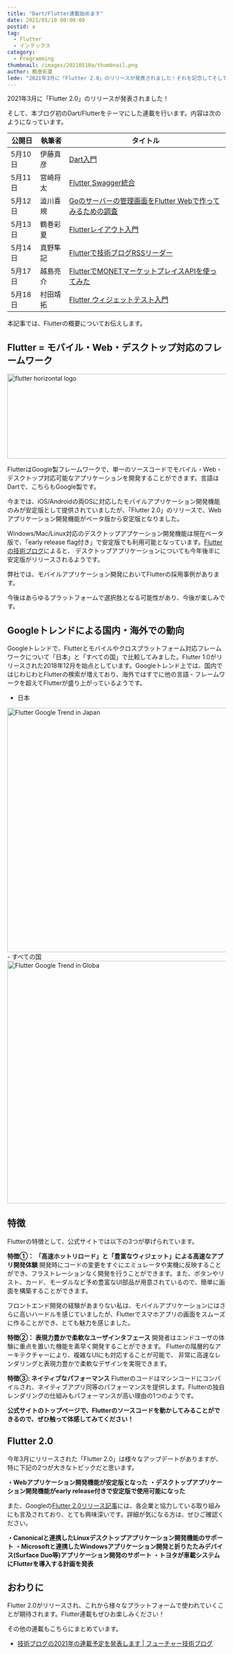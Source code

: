 ```yaml
---
title: "Dart/Flutter連載始めます"
date: 2021/05/10 00:00:00
postid: a
tag:
  - Flutter
  - インデックス
category:
  - Programming
thumbnail: /images/20210510a/thumbnail.png
author: 鶴巻彩夏
lede: "2021年3月に「Flutter 2.0」のリリースが発表されました！それを記念してそして、本ブログ初のFlutter連載を行います。テーマはDart/Flutter全般です"
---
```


2021年3月に「Flutter 2.0」のリリースが発表されました！

そして、本ブログ初のDart/Flutterをテーマにした連載を行います。内容は次のようになっています。

|公開日|執筆者|タイトル|
|---|---|---|
|5月10日|伊藤真彦| [Dart入門](/articles/20210510b/) |
|5月11日|宮崎将太| [Flutter Swagger統合](/articles/20210511b/)  |
|5月12日|澁川喜規| [Goのサーバーの管理画面をFlutter Webで作ってみるための調査](/articles/20210512a/)  |
|5月13日|鶴巻彩夏| [Flutterレイアウト入門](/articles/20210513b/) |
|5月14日|真野隼記| [Flutterで技術ブログRSSリーダー](/articles/20210514a/) |
|5月17日|越島亮介| [FlutterでMONETマーケットプレイスAPIを使ってみた](/articles/20210517a/) |
|5月18日|村田靖拓| [Flutter ウィジェットテスト入門](/articles/20210519a/) |

本記事では、Flutterの概要についてお伝えします。

## Flutter = モバイル・Web・デスクトップ対応のフレームワーク

<img src="/images/20210510a/logo_lockup_flutter_horizontal.png" alt="flutter horizontal logo" width="700px" height="196px" loading="lazy">

FlutterはGoogle製フレームワークで、単一のソースコードでモバイル・Web・デスクトップ対応可能なアプリケーションを開発することができます。言語はDartで、こちらもGoogle製です。

今までは、iOS/Androidの両OSに対応したモバイルアプリケーション開発機能のみが安定版として提供されていましたが、「Flutter 2.0」のリリースで、Webアプリケーション開発機能がベータ版から安定版となりました。

Windows/Mac/Linux対応のデスクトップアプケーション開発機能は現在ベータ版で、「early release flag付き」で安定版でも利用可能となっています。[Flutterの技術ブログ](https://medium.com/flutter/whats-new-in-flutter-2-0-fe8e95ecc65)によると、 デスクトップアプリケーションについても今年後半に安定版がリリースされるようです。

弊社では、モバイルアプリケーション開発においてFlutterの採用事例があります。

今後はあらゆるプラットフォームで選択肢となる可能性があり、今後が楽しみです。

## Googleトレンドによる国内・海外での動向
Googleトレンドで、Flutterとモバイルやクロスプラットフォーム対応フレームワークについて「日本」と「すべての国」で比較してみました。Flutter 1.0がリリースされた2018年12月を始点としています。Googleトレンド上では、国内ではじわじわとFlutterの検索が増えており、海外ではすでに他の言語・フレームワークを超えてFlutterが盛り上がっているようです。

- 日本
<img src="/images/20210510a/flutter_google_treand_in_japan.png" alt="Flutter Google Trend in Japan" width="1191" height="564" loading="lazy">
- すべての国
<img src="/images/20210510a/flutter_google_treand_in_global.png" alt="Flutter Google Trend in Globa" width="1178" height="560" loading="lazy">


## 特徴

Flutterの特徴として、公式サイトでは以下の3つが挙げられています。

**特徴①： 「高速ホットリロード」と「豊富なウィジェット」による高速なアプリ開発体験**
開発時にコードの変更をすぐにエミュレータや実機に反映することができ、フラストレーションなく開発を行うことができます。また、ボタンやリスト、カード、モーダルなど予め豊富なUI部品が用意されているので、簡単に画面を構築することができます。

フロントエンド開発の経験があまりない私は、モバイルアプリケーションにはさらに高いハードルを感じていましたが、Flutterでスマホアプリの画面をスムーズに作ることができ、とても魅力を感じました。

**特徴②： 表現力豊かで柔軟なユーザインタフェース**
開発者はエンドユーザの体験に重点を置いた機能を素早く開発することができます。
Flutterの階層的なアーキテクチャーにより、複雑なUIにも対応することが可能で、
非常に高速なレンダリングと表現力豊かで柔軟なデザインを実現できます。

**特徴③: ネイティブなパフォーマンス**
Flutterのコードはマシンコードにコンパイルされ、ネイティブアプリ同等のパフォーマンスを提供します。Flutterの独自レンダリングの仕組みもパフォーマンスが高い理由の1つのようです。

**公式サイトのトップページで、Flutterのソースコードを動かしてみることができるので、ぜひ触って体感してみてください！**


## Flutter 2.0
今年3月にリリースされた「Flutter 2.0」は様々なアップデートがありますが、特に下記の2つが大きなトピックだと思います。

**・Webアプリケーション開発機能が安定版となった**
**・デスクトップアプリケーション開発機能がearly release付きで安定版で使用可能になった**

また、Googleの[Flutter 2.0リリース記事](https://developers.googleblog.com/2021/03/announcing-flutter-2.html)には、各企業と協力している取り組みにも言及されており、とても興味深いです。詳細が気になる方は、ぜひご確認ください。

**・Canonicalと連携したLinuxデスクトップアプリケーション開発機能のサポート**
**・Microsoftと連携したWindowsアプリケーション開発と折りたたみデバイス(Surface Duo等)アプリケーション開発のサポート**
**・トヨタが車載システムにFlutterを導入する計画を発表**

## おわりに

Flutter 2.0がリリースされ、これから様々なプラットフォームで使われていくことが期待されます。Flutter連載もぜひお楽しみください！

その他の連載もこちらにまとめています。

* [技術ブログの2021年の連載予定を発表します | フューチャー技術ブログ](/articles/20210112/)
